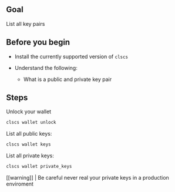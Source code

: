 ## Goal

List all key pairs

## Before you begin

* Install the currently supported version of `clscs`

* Understand the following:
  * What is a public and private key pair

## Steps

Unlock your wallet

```sh
clscs wallet unlock
```

List all public keys:

```sh
clscs wallet keys
```

List all private keys:

```sh
clscs wallet private_keys

```

[[warning]]
| Be careful never real your private keys in a production enviroment
